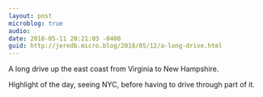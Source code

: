 ```yaml
---
layout: post
microblog: true
audio: 
date: 2018-05-11 20:21:03 -0400
guid: http://jeredb.micro.blog/2018/05/12/a-long-drive.html
---
```

A long drive up the east coast from Virginia to New Hampshire.

Highlight of the day, seeing NYC, before having to drive through part of it.
